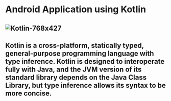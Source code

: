 # Android Application using Kotlin



## ![Kotlin-768x427](https://user-images.githubusercontent.com/89723378/146815966-15942200-4e18-4c74-a081-109a54f38516.png)

## Kotlin is a cross-platform, statically typed, general-purpose programming language with type inference. Kotlin is designed to interoperate fully with Java, and the JVM version of its standard library depends on the Java Class Library, but type inference allows its syntax to be more concise.

